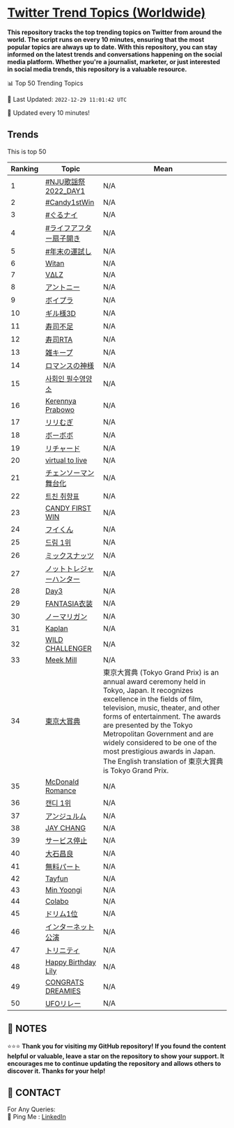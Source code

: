 [Twitter Trend Topics (Worldwide)](https://github.com/ErcinDedeoglu/Twitter-Trend-Topics)
==========

**This repository tracks the top trending topics on Twitter from around the world. 
The script runs on every 10 minutes, ensuring that the most popular topics are always up to date. 
With this repository, you can stay informed on the latest trends and conversations happening on the social media platform. 
Whether you're a journalist, marketer, or just interested in social media trends, this repository is a valuable resource.**


📊 Top 50 Trending Topics

📆 Last Updated: `2022-12-29 11:01:42 UTC`

🔧 Updated every 10 minutes!


## Trends

This is top 50

| Ranking | Topic | Mean |
| ------- | ------------ | ------------ |
| 1 | [#NJU歌謡祭2022_DAY1](http://twitter.com/search?q=%23NJU%e6%ad%8c%e8%ac%a1%e7%a5%ad2022_DAY1) | N/A |
| 2 | [#Candy1stWin](http://twitter.com/search?q=%23Candy1stWin) | N/A |
| 3 | [#ぐるナイ](http://twitter.com/search?q=%23%e3%81%90%e3%82%8b%e3%83%8a%e3%82%a4) | N/A |
| 4 | [#ライフアフター扇子開き](http://twitter.com/search?q=%23%e3%83%a9%e3%82%a4%e3%83%95%e3%82%a2%e3%83%95%e3%82%bf%e3%83%bc%e6%89%87%e5%ad%90%e9%96%8b%e3%81%8d) | N/A |
| 5 | [#年末の運試し](http://twitter.com/search?q=%23%e5%b9%b4%e6%9c%ab%e3%81%ae%e9%81%8b%e8%a9%a6%e3%81%97) | N/A |
| 6 | [Witan](http://twitter.com/search?q=Witan) | N/A |
| 7 | [VΔLZ](http://twitter.com/search?q=V%ce%94LZ) | N/A |
| 8 | [アントニー](http://twitter.com/search?q=%e3%82%a2%e3%83%b3%e3%83%88%e3%83%8b%e3%83%bc) | N/A |
| 9 | [ボイプラ](http://twitter.com/search?q=%e3%83%9c%e3%82%a4%e3%83%97%e3%83%a9) | N/A |
| 10 | [ギル様3D](http://twitter.com/search?q=%e3%82%ae%e3%83%ab%e6%a7%983D) | N/A |
| 11 | [寿司不足](http://twitter.com/search?q=%e5%af%bf%e5%8f%b8%e4%b8%8d%e8%b6%b3) | N/A |
| 12 | [寿司RTA](http://twitter.com/search?q=%e5%af%bf%e5%8f%b8RTA) | N/A |
| 13 | [雑キープ](http://twitter.com/search?q=%e9%9b%91%e3%82%ad%e3%83%bc%e3%83%97) | N/A |
| 14 | [ロマンスの神様](http://twitter.com/search?q=%e3%83%ad%e3%83%9e%e3%83%b3%e3%82%b9%e3%81%ae%e7%a5%9e%e6%a7%98) | N/A |
| 15 | [사회인 필수영양소](http://twitter.com/search?q=%ec%82%ac%ed%9a%8c%ec%9d%b8+%ed%95%84%ec%88%98%ec%98%81%ec%96%91%ec%86%8c) | N/A |
| 16 | [Kerennya Prabowo](http://twitter.com/search?q=Kerennya+Prabowo) | N/A |
| 17 | [リリむぎ](http://twitter.com/search?q=%e3%83%aa%e3%83%aa%e3%82%80%e3%81%8e) | N/A |
| 18 | [ボーボボ](http://twitter.com/search?q=%e3%83%9c%e3%83%bc%e3%83%9c%e3%83%9c) | N/A |
| 19 | [リチャード](http://twitter.com/search?q=%e3%83%aa%e3%83%81%e3%83%a3%e3%83%bc%e3%83%89) | N/A |
| 20 | [virtual to live](http://twitter.com/search?q=virtual+to+live) | N/A |
| 21 | [チェンソーマン舞台化](http://twitter.com/search?q=%e3%83%81%e3%82%a7%e3%83%b3%e3%82%bd%e3%83%bc%e3%83%9e%e3%83%b3%e8%88%9e%e5%8f%b0%e5%8c%96) | N/A |
| 22 | [트친 취향표](http://twitter.com/search?q=%ed%8a%b8%ec%b9%9c+%ec%b7%a8%ed%96%a5%ed%91%9c) | N/A |
| 23 | [CANDY FIRST WIN](http://twitter.com/search?q=CANDY+FIRST+WIN) | N/A |
| 24 | [フイくん](http://twitter.com/search?q=%e3%83%95%e3%82%a4%e3%81%8f%e3%82%93) | N/A |
| 25 | [드림 1위](http://twitter.com/search?q=%eb%93%9c%eb%a6%bc+1%ec%9c%84) | N/A |
| 26 | [ミックスナッツ](http://twitter.com/search?q=%e3%83%9f%e3%83%83%e3%82%af%e3%82%b9%e3%83%8a%e3%83%83%e3%83%84) | N/A |
| 27 | [ノットトレジャーハンター](http://twitter.com/search?q=%e3%83%8e%e3%83%83%e3%83%88%e3%83%88%e3%83%ac%e3%82%b8%e3%83%a3%e3%83%bc%e3%83%8f%e3%83%b3%e3%82%bf%e3%83%bc) | N/A |
| 28 | [Day3](http://twitter.com/search?q=Day3) | N/A |
| 29 | [FANTASIA衣装](http://twitter.com/search?q=FANTASIA%e8%a1%a3%e8%a3%85) | N/A |
| 30 | [ノーマリガン](http://twitter.com/search?q=%e3%83%8e%e3%83%bc%e3%83%9e%e3%83%aa%e3%82%ac%e3%83%b3) | N/A |
| 31 | [Kaplan](http://twitter.com/search?q=Kaplan) | N/A |
| 32 | [WILD CHALLENGER](http://twitter.com/search?q=WILD+CHALLENGER) | N/A |
| 33 | [Meek Mill](http://twitter.com/search?q=Meek+Mill) | N/A |
| 34 | [東京大賞典](http://twitter.com/search?q=%e6%9d%b1%e4%ba%ac%e5%a4%a7%e8%b3%9e%e5%85%b8) | 東京大賞典 (Tokyo Grand Prix) is an annual award ceremony held in Tokyo, Japan. It recognizes excellence in the fields of film, television, music, theater, and other forms of entertainment. The awards are presented by the Tokyo Metropolitan Government and are widely considered to be one of the most prestigious awards in Japan. The English translation of 東京大賞典 is Tokyo Grand Prix. |
| 35 | [McDonald Romance](http://twitter.com/search?q=McDonald+Romance) | N/A |
| 36 | [캔디 1위](http://twitter.com/search?q=%ec%ba%94%eb%94%94+1%ec%9c%84) | N/A |
| 37 | [アンジュルム](http://twitter.com/search?q=%e3%82%a2%e3%83%b3%e3%82%b8%e3%83%a5%e3%83%ab%e3%83%a0) | N/A |
| 38 | [JAY CHANG](http://twitter.com/search?q=JAY+CHANG) | N/A |
| 39 | [サービス停止](http://twitter.com/search?q=%e3%82%b5%e3%83%bc%e3%83%93%e3%82%b9%e5%81%9c%e6%ad%a2) | N/A |
| 40 | [大石昌良](http://twitter.com/search?q=%e5%a4%a7%e7%9f%b3%e6%98%8c%e8%89%af) | N/A |
| 41 | [無料パート](http://twitter.com/search?q=%e7%84%a1%e6%96%99%e3%83%91%e3%83%bc%e3%83%88) | N/A |
| 42 | [Tayfun](http://twitter.com/search?q=Tayfun) | N/A |
| 43 | [Min Yoongi](http://twitter.com/search?q=Min+Yoongi) | N/A |
| 44 | [Colabo](http://twitter.com/search?q=Colabo) | N/A |
| 45 | [ドリム1位](http://twitter.com/search?q=%e3%83%89%e3%83%aa%e3%83%a01%e4%bd%8d) | N/A |
| 46 | [インターネット公演](http://twitter.com/search?q=%e3%82%a4%e3%83%b3%e3%82%bf%e3%83%bc%e3%83%8d%e3%83%83%e3%83%88%e5%85%ac%e6%bc%94) | N/A |
| 47 | [トリニティ](http://twitter.com/search?q=%e3%83%88%e3%83%aa%e3%83%8b%e3%83%86%e3%82%a3) | N/A |
| 48 | [Happy Birthday Lily](http://twitter.com/search?q=Happy+Birthday+Lily) | N/A |
| 49 | [CONGRATS DREAMIES](http://twitter.com/search?q=CONGRATS+DREAMIES) | N/A |
| 50 | [UFOリレー](http://twitter.com/search?q=UFO%e3%83%aa%e3%83%ac%e3%83%bc) | N/A |




## 📝 NOTES

⭐⭐⭐ **Thank you for visiting my GitHub repository! If you found the content helpful or valuable, leave a star on the repository to show your support. It encourages me to continue updating the repository and allows others to discover it. Thanks for your help!**

## 📨 CONTACT

 For Any Queries:  
            🏓 Ping Me : [LinkedIn](https://www.linkedin.com/in/ercindedeoglu/)